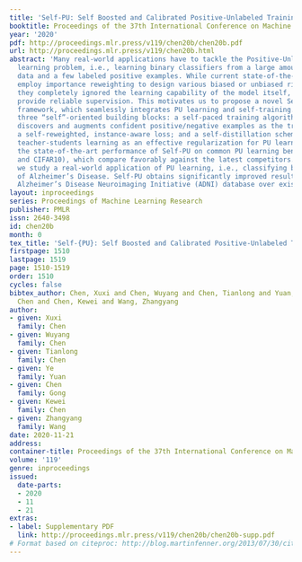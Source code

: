 ```yaml
---
title: 'Self-PU: Self Boosted and Calibrated Positive-Unlabeled Training'
booktitle: Proceedings of the 37th International Conference on Machine Learning
year: '2020'
pdf: http://proceedings.mlr.press/v119/chen20b/chen20b.pdf
url: http://proceedings.mlr.press/v119/chen20b.html
abstract: 'Many real-world applications have to tackle the Positive-Unlabeled (PU)
  learning problem, i.e., learning binary classifiers from a large amount of unlabeled
  data and a few labeled positive examples. While current state-of-the-art methods
  employ importance reweighting to design various biased or unbiased risk estimators,
  they completely ignored the learning capability of the model itself, which could
  provide reliable supervision. This motivates us to propose a novel Self-PU learning
  framework, which seamlessly integrates PU learning and self-training. Self-PU highlights
  three “self”-oriented building blocks: a self-paced training algorithm that adaptively
  discovers and augments confident positive/negative examples as the training proceeds;
  a self-reweighted, instance-aware loss; and a self-distillation scheme that introduces
  teacher-students learning as an effective regularization for PU learning. We demonstrate
  the state-of-the-art performance of Self-PU on common PU learning benchmarks (MNIST
  and CIFAR10), which compare favorably against the latest competitors. Moreover,
  we study a real-world application of PU learning, i.e., classifying brain images
  of Alzheimer’s Disease. Self-PU obtains significantly improved results on the renowned
  Alzheimer’s Disease Neuroimaging Initiative (ADNI) database over existing methods.'
layout: inproceedings
series: Proceedings of Machine Learning Research
publisher: PMLR
issn: 2640-3498
id: chen20b
month: 0
tex_title: 'Self-{PU}: Self Boosted and Calibrated Positive-Unlabeled Training'
firstpage: 1510
lastpage: 1519
page: 1510-1519
order: 1510
cycles: false
bibtex_author: Chen, Xuxi and Chen, Wuyang and Chen, Tianlong and Yuan, Ye and Gong,
  Chen and Chen, Kewei and Wang, Zhangyang
author:
- given: Xuxi
  family: Chen
- given: Wuyang
  family: Chen
- given: Tianlong
  family: Chen
- given: Ye
  family: Yuan
- given: Chen
  family: Gong
- given: Kewei
  family: Chen
- given: Zhangyang
  family: Wang
date: 2020-11-21
address: 
container-title: Proceedings of the 37th International Conference on Machine Learning
volume: '119'
genre: inproceedings
issued:
  date-parts:
  - 2020
  - 11
  - 21
extras:
- label: Supplementary PDF
  link: http://proceedings.mlr.press/v119/chen20b/chen20b-supp.pdf
# Format based on citeproc: http://blog.martinfenner.org/2013/07/30/citeproc-yaml-for-bibliographies/
---
```

